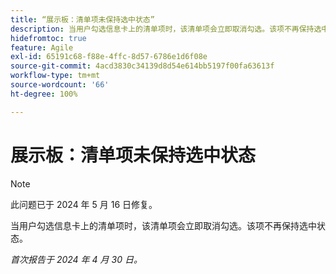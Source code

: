 ```yaml
---
title: “展示板：清单项未保持选中状态”
description: 当用户勾选信息卡上的清单项时，该清单项会立即取消勾选。该项不再保持选中状态。
hidefromtoc: true
feature: Agile
exl-id: 65191c68-f88e-4ffc-8d57-6786e1d6f08e
source-git-commit: 4acd3830c34139d8d54e614bb5197f00fa63613f
workflow-type: tm+mt
source-wordcount: '66'
ht-degree: 100%

---
```


# 展示板：清单项未保持选中状态

>[!NOTE]
>
>此问题已于 2024 年 5 月 16 日修复。

当用户勾选信息卡上的清单项时，该清单项会立即取消勾选。该项不再保持选中状态。

_首次报告于 2024 年 4 月 30 日。_
